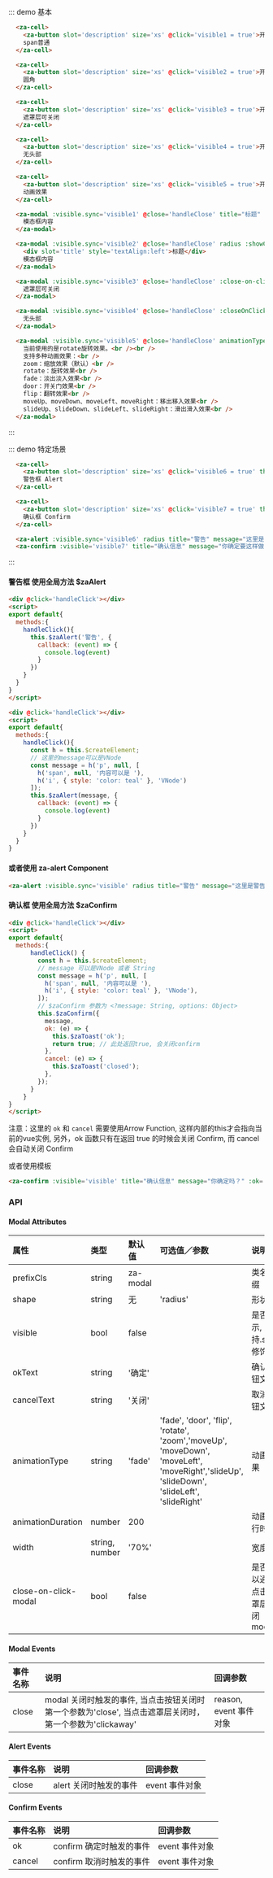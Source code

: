 <script>
export default {
  data() {
    return {
      visible1: false,
      visible2: false,
      visible3: false,
      visible4: false,
      visible5: false,
      visible6: false,
      visible7: false,
    };
  },
  methods: {
    handleClose(reason, event){
      console.log(reason, event);
    },
    handleOk(){
      alert('ok')
    },
    showAlert() {
      this.$zaAlert('警告12', {
        callback: (event) => {
          console.log(event)
        }
      })
    },
    handleCancel(){
      this.visible7 = false
    }
  },
};
</script>

::: demo 基本
```html
  <za-cell>
    <za-button slot='description' size='xs' @click='visible1 = true'>开启</za-button>
    span普通
  </za-cell>

  <za-cell>
    <za-button slot='description' size='xs' @click='visible2 = true'>开启</za-button>
    圆角
  </za-cell>

  <za-cell>
    <za-button slot='description' size='xs' @click='visible3 = true'>开启</za-button>
    遮罩层可关闭
  </za-cell>

  <za-cell>
    <za-button slot='description' size='xs' @click='visible4 = true'>开启</za-button>
    无头部
  </za-cell>

  <za-cell>
    <za-button slot='description' size='xs' @click='visible5 = true'>开启</za-button>
    动画效果
  </za-cell>

  <za-modal :visible.sync='visible1' @close='handleClose' title="标题" :showClose='true'>
    模态框内容
  </za-modal>

  <za-modal :visible.sync='visible2' @close='handleClose' radius :showClose='true'>
    <div slot='title' style='textAlign:left'>标题</div>
    模态框内容
  </za-modal>

  <za-modal :visible.sync='visible3' @close='handleClose' :close-on-click-modal='true' title="标题" :showClose='true' >
    遮罩层可关闭
  </za-modal>

  <za-modal :visible.sync='visible4' @close='handleClose' :closeOnClickModal='true'>
    无头部
  </za-modal>

  <za-modal :visible.sync='visible5' @close='handleClose' animationType="rotate" :closeOnClickModal='true' title="标题" :showClose='true'>
    当前使用的是rotate旋转效果。<br /><br />
    支持多种动画效果：<br />
    zoom：缩放效果（默认）<br />
    rotate：旋转效果<br />
    fade：淡出淡入效果<br />
    door：开关门效果<br />
    flip：翻转效果<br />
    moveUp、moveDown、moveLeft、moveRight：移出移入效果<br />
    slideUp、slideDown、slideLeft、slideRight：滑出滑入效果<br />
  </za-modal>

```
:::

::: demo 特定场景
```html
  <za-cell>
    <za-button slot='description' size='xs' @click='visible6 = true' theme="warning">开启</za-button>
    警告框 Alert
  </za-cell>

  <za-cell>
    <za-button slot='description' size='xs' @click='visible7 = true' theme="warning">开启</za-button>
    确认框 Confirm
  </za-cell>

  <za-alert :visible.sync='visible6' radius title="警告" message="这里是警告信息" @close='handleClose'></za-alert>
  <za-confirm :visible='visible7' title="确认信息" message="你确定要这样做吗？" :ok='handleOk' :cancel='handleCancel'></za-confirm>
```
:::

#### 警告框 使用全局方法 $zaAlert

```html
<div @click='handleClick'></div>
<script>
export default{
  methods:{
    handleClick(){
      this.$zaAlert('警告', {
        callback: (event) => {
          console.log(event)
        }
      })
    }
  }
}
</script>
```

```html
<div @click='handleClick'></div>
<script>
export default{
  methods:{
    handleClick(){
      const h = this.$createElement;
      // 这里的message可以是VNode
      const message = h('p', null, [
        h('span', null, '内容可以是 '),
        h('i', { style: 'color: teal' }, 'VNode')
      ]);
      this.$zaAlert(message, {
        callback: (event) => {
          console.log(event)
        }
      })
    }
  }
}
```

#### 或者使用 za-alert Component

```html
<za-alert :visible.sync='visible' radius title="警告" message="这里是警告信息" @close='handleClose' ></za-alert>
```

#### 确认框 使用全局方法 $zaConfirm

```html
<div @click='handleClick'></div>
<script>
export default{
  methods:{
      handleClick() {
        const h = this.$createElement;
        // message 可以是VNode 或者 String
        const message = h('p', null, [
          h('span', null, '内容可以是 '),
          h('i', { style: 'color: teal' }, 'VNode'),
        ]);
        // $zaConfirm 参数为 <?message: String, options: Object>
        this.$zaConfirm({
          message,
          ok: (e) => {
            this.$zaToast('ok');
            return true; // 此处返回true, 会关闭confirm
          },
          cancel: (e) => {
            this.$zaToast('closed');
          },
        });
      }
    }
}
</script>
```

注意：这里的 `ok` 和 `cancel` 需要使用Arrow Function, 这样内部的this才会指向当前的vue实例, 另外，ok 函数只有在返回 true 的时候会关闭 Confirm, 而 cancel 会自动关闭 Confirm

或者使用模板


```html
<za-confirm :visible='visible' title="确认信息" message="你确定吗？" :ok='handleOk' :cancel='handleCancel' ></za-confirm>
```


### API

#### Modal Attributes

| 属性 | 类型 | 默认值 | 可选值／参数 | 说明 |
| :--- | :--- | :--- | :--- | :--- |
| prefixCls | string | za-modal | | 类名前缀 |
| shape | string | 无 | 'radius' | 形状 |
| visible | bool | false | | 是否显示, 支持.sync修饰符 |
| okText | string | '确定' |  | 确认按钮文案 |
| cancelText | string | '关闭' |  | 取消按钮文案 |
| animationType | string | 'fade' | 'fade', 'door', 'flip', 'rotate', 'zoom','moveUp', 'moveDown', 'moveLeft', 'moveRight','slideUp', 'slideDown', 'slideLeft', 'slideRight' | 动画效果 |
| animationDuration | number | 200 | | 动画执行时间 |
| width | string, number | '70%' | | 宽度 |
| close-on-click-modal | bool | false | | 是否可以通过点击遮罩层关闭modal |

#### Modal Events

| 事件名称 | 说明 | 回调参数 |
| :--- | :--- | :--- |
| close | modal 关闭时触发的事件, 当点击按钮关闭时第一个参数为'close', 当点击遮罩层关闭时，第一个参数为'clickaway' | reason, event 事件对象 |

#### Alert Events

| 事件名称 | 说明 | 回调参数 |
| :--- | :--- | :--- |
| close | alert 关闭时触发的事件 | event 事件对象 |

#### Confirm Events

| 事件名称 | 说明 | 回调参数 |
| :--- | :--- | :--- |
| ok | confirm 确定时触发的事件 | event 事件对象 |
| cancel | confirm 取消时触发的事件 | event 事件对象 |